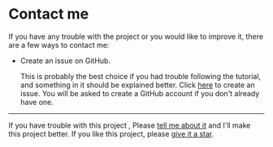 # Contact me

If you have any trouble with the project or you would like to improve
it, there are a few ways to contact me:

- Create an issue on GitHub.

    This is probably the best choice if you had trouble following the
    tutorial, and something in it should be explained better. Click
    [here](https://github.com/yogeshcenation/Rent-Prediction-of-House/issues/new) to
    create an issue. You will be asked to create a GitHub account if you
    don't already have one.

***

If you have trouble with this project , Please [tell me about
it](./contact-me.md) and I'll make this project better. If you
like this project, please [give it a
star](../README.md#1-how-can-i-thank-you-for-writing-and-sharing-this-project).